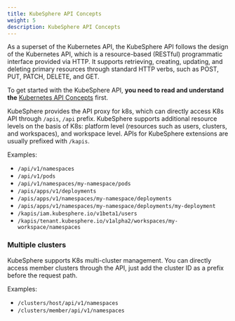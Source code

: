```yaml
---
title: KubeSphere API Concepts
weight: 5
description: KubeSphere API Concepts
---
```


As a superset of the Kubernetes API, the KubeSphere API follows the design of the Kubernetes API, which is a resource-based (RESTful) programmatic interface provided via HTTP. It supports retrieving, creating, updating, and deleting primary resources through standard HTTP verbs, such as POST, PUT, PATCH, DELETE, and GET.

To get started with the KubeSphere API,  **you need to read and understand the** [Kubernetes API Concepts](https://kubernetes.io/zh-cn/docs/reference/using-api/api-concepts/) first.

KubeSphere provides the API proxy for k8s, which can directly access K8s API through `/apis`, `/api` prefix. KubeSphere supports additional resource levels on the basis of K8s: platform level (resources such as users, clusters, and workspaces), and workspace level. APIs for KubeSphere extensions are usually prefixed with `/kapis`.

Examples:
* `/api/v1/namespaces`
* `/api/v1/pods`
* `/api/v1/namespaces/my-namespace/pods`
* `/apis/apps/v1/deployments`
* `/apis/apps/v1/namespaces/my-namespace/deployments`
* `/apis/apps/v1/namespaces/my-namespace/deployments/my-deployment`
* `/kapis/iam.kubesphere.io/v1beta1/users`
* `/kapis/tenant.kubesphere.io/v1alpha2/workspaces/my-workspace/namespaces`


### Multiple clusters

KubeSphere supports K8s multi-cluster management. You can directly access member clusters through the API, just add the cluster ID as a prefix before the request path.

Examples:
* `/clusters/host/api/v1/namespaces`
* `/clusters/member/api/v1/namespaces`

